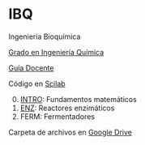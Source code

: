# IBQ
Ingeniería Bioquímica

[Grado en Ingeniería Química](http://grados.ugr.es/iquimica/)

[Guía Docente](http://grados.ugr.es/iquimica/pages/infoacademica/gd1920/ibq1920)
 
Código en [Scilab](http://www.scilab.org)

0. [INTRO](https://drive.google.com/open?id=10eMFkq63IEispWi1e6bpI5DFGDzQvvj5): Fundamentos matemáticos 
1. [ENZ](https://drive.google.com/open?id=15W-OY3P04fRLKjYRKla1ZugnO3xCNu-T): Reactores enzimáticos
2. FERM: Fermentadores

Carpeta de archivos en [Google Drive](https://goo.gl/o6fNNs)

